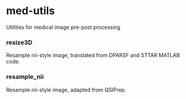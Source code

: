 # med-utils
Utilities for medical image pre-post processing

### resize3D
Resample nii-style image, translated from DPARSF and STTAR MATLAB code.
### resample_nii
Resample nii-style image, adapted from QSIPrep.
  
